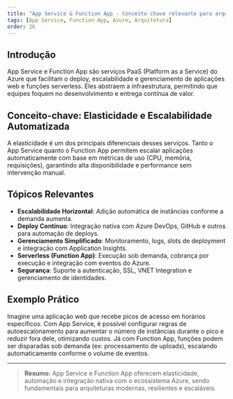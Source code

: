 ```yaml
---
title: "App Service & Function App - Conceito chave relevante para arquitetura no Azure"
tags: [App Service, Function App, Azure, Arquitetura]
order: 26
---
```


## Introdução

App Service e Function App são serviços PaaS (Platform as a Service) do Azure que facilitam o deploy, escalabilidade e gerenciamento de aplicações web e funções serverless. Eles abstraem a infraestrutura, permitindo que equipes foquem no desenvolvimento e entrega contínua de valor.

## Conceito-chave: Elasticidade e Escalabilidade Automatizada

A elasticidade é um dos principais diferenciais desses serviços. Tanto o App Service quanto o Function App permitem escalar aplicações automaticamente com base em métricas de uso (CPU, memória, requisições), garantindo alta disponibilidade e performance sem intervenção manual.

## Tópicos Relevantes

- **Escalabilidade Horizontal**: Adição automática de instâncias conforme a demanda aumenta.
- **Deploy Contínuo**: Integração nativa com Azure DevOps, GitHub e outros para automação de deploys.
- **Gerenciamento Simplificado**: Monitoramento, logs, slots de deployment e integração com Application Insights.
- **Serverless (Function App)**: Execução sob demanda, cobrança por execução e integração com eventos do Azure.
- **Segurança**: Suporte a autenticação, SSL, VNET Integration e gerenciamento de identidades.

## Exemplo Prático

Imagine uma aplicação web que recebe picos de acesso em horários específicos. Com App Service, é possível configurar regras de autoescalonamento para aumentar o número de instâncias durante o pico e reduzir fora dele, otimizando custos. Já com Function App, funções podem ser disparadas sob demanda (ex: processamento de uploads), escalando automaticamente conforme o volume de eventos.

---

> **Resumo:** App Service e Function App oferecem elasticidade, automação e integração nativa com o ecossistema Azure, sendo fundamentais para arquiteturas modernas, resilientes e escaláveis.
